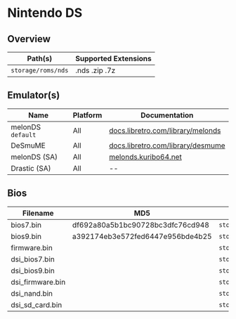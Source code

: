 # Nintendo DS

## Overview

| Path(s) | Supported Extensions |
| --- | --- |
| `storage/roms/nds` | .nds .zip .7z |

## Emulator(s)

| Name | Platform | Documentation |
| --- | --- | --- |
| melonDS &nbsp; `default` | All | [docs.libretro.com/library/melonds](https://docs.libretro.com/library/melonds/) |
| DeSmuME | All | [docs.libretro.com/library/desmume](https://docs.libretro.com/library/desmume/) |
| melonDS (SA) | All | [melonds.kuribo64.net](https://melonds.kuribo64.net/) |
| Drastic (SA) | All | -- |

## Bios

| Filename | MD5 | Path |
| --- | --- | --- |
| bios7.bin | df692a80a5b1bc90728bc3dfc76cd948 | `storage/roms/bios` |
| bios9.bin | a392174eb3e572fed6447e956bde4b25 | `storage/roms/bios` |
| firmware.bin |  | `storage/roms/bios` |
| dsi_bios7.bin |  | `storage/roms/bios` |
| dsi_bios9.bin |  | `storage/roms/bios` |
| dsi_firmware.bin |  | `storage/roms/bios` |
| dsi_nand.bin |  | `storage/roms/bios` |
| dsi_sd_card.bin |  | `storage/roms/bios` |